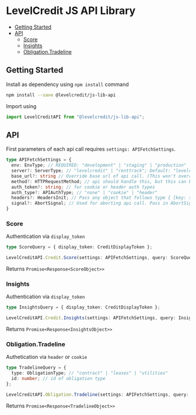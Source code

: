 # LevelCredit JS API Library

* [Getting Started](#getting-started)
* [API](#api)
  * [Score](#score)
  * [Insights](#insights)
  * [Obligation.Tradeline](#obligationtradeline)

## Getting Started

Install as dependency using `npm install` command
```sh
npm install --save @levelcredit/js-lib-api
```

Import using
```ts
import LevelCreditAPI from "@levelcredit/js-lib-api";
```

## API

First parameters of each api call requires `settings: APIFetchSettings`.
```ts
type APIFetchSettings = {
  env: EnvType; // REQUIRED: "development" | "staging" | "production"
  server?: ServerType; // "levelcredit" | "renttrack"; Default: "levelcredit"
  base_url?: string // Override base url of api call. (This won't override url path)
  method?: HTTPRequestMethod; // api should handle this, but this can be overwritten if needed
  auth_token?: string; // for cookie or header auth types
  auth_type?: APIAuthType; // "none" | "cookie" | "header"
  headers?: HeadersInit; // Pass any object that follows type { [key: string]: string }
  signal?: AbortSignal; // Used for aborting api call. Pass in AbortSignal
}
```

### Score
Authentication via `display_token`

```ts
type ScoreQuery = { display_token: CreditDisplayToken };

LevelCreditAPI.Credit.Score(settings: APIFetchSettings, query: ScoreQuery);
```

Returns `Promise<Response<ScoreObject>>`

### Insights
Authentication via `display_token`

```ts
type InsightsQuery = { display_token: CreditDisplayToken };

LevelCreditAPI.Credit.Insights(settings: APIFetchSettings, query: InsightsQuery);
```

Returns `Promise<Response<InsightsObject>>`

### Obligation.Tradeline
Authetication via `header` or `cookie`

```ts
type TradelineQuery = {
  type: ObligationType; // "contract" | "leases" | "utilities"
  id: number; // id of obligation type
};

LevelCreditAPI.Obligation.Tradeline(settings: APIFetchSettings, query: TradelineQuery);
```

Returns `Promise<Response<TradelineObject>>`
